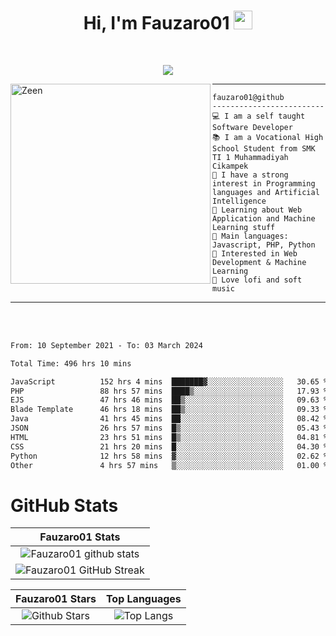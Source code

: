 <h1 align="center">
Hi, I'm Fauzaro01
  <img src="https://media.giphy.com/media/hvRJCLFzcasrR4ia7z/giphy.gif" width="30"></h1>
<br/>

<p align="center">
  <a href="https://github.com/DenverCoder1/readme-typing-svg">
    <img src="https://readme-typing-svg.herokuapp.com?lines=Chill%20and%20Coding;Full+Stack+Web+Developer;Student;Software%20Develover;Always%20learning%20new%20things&center=true&width=380&height=45"></a>
</p>

<img align="left" src="https://media.tenor.com/LNrMsLTFICEAAAAi/elysia.gif" alt="Zeen" width="320" height="320" />
<hr>

```
fauzaro01@github
-------------------------
💻 I am a self taught Software Developer
📚 I am a Vocational High School Student from SMK TI 1 Muhammadiyah Cikampek
📝 I have a strong interest in Programming languages and Artificial Intelligence
🌱 Learning about Web Application and Machine Learning stuff
🌟 Main languages: Javascript, PHP, Python
🚩 Interested in Web Development & Machine Learning
🎵 Love lofi and soft music 
```

<hr>
<br>
<br>
<div align="left">
<!--START_SECTION:waka-->

```txt
From: 10 September 2021 - To: 03 March 2024

Total Time: 496 hrs 10 mins

JavaScript          152 hrs 4 mins  ███████▓░░░░░░░░░░░░░░░░░   30.65 %
PHP                 88 hrs 57 mins  ████▒░░░░░░░░░░░░░░░░░░░░   17.93 %
EJS                 47 hrs 46 mins  ██▒░░░░░░░░░░░░░░░░░░░░░░   09.63 %
Blade Template      46 hrs 18 mins  ██▒░░░░░░░░░░░░░░░░░░░░░░   09.33 %
Java                41 hrs 45 mins  ██░░░░░░░░░░░░░░░░░░░░░░░   08.42 %
JSON                26 hrs 57 mins  █▒░░░░░░░░░░░░░░░░░░░░░░░   05.43 %
HTML                23 hrs 51 mins  █▒░░░░░░░░░░░░░░░░░░░░░░░   04.81 %
CSS                 21 hrs 20 mins  █░░░░░░░░░░░░░░░░░░░░░░░░   04.30 %
Python              12 hrs 58 mins  ▓░░░░░░░░░░░░░░░░░░░░░░░░   02.62 %
Other               4 hrs 57 mins   ▒░░░░░░░░░░░░░░░░░░░░░░░░   01.00 %
```

<!--END_SECTION:waka-->
</div>

# GitHub Stats

|                                                            Fauzaro01 Stats                                                            |
| :--------------------------------------------------------------------------------------------------------------------------------------------: |
|        ![Fauzaro01 github stats](https://github-readme-stats.vercel.app/api?username=Fauzaro01&show_icons=true&theme=algolia)        |
|              ![Fauzaro01 GitHub Streak](https://github-readme-streak-stats.herokuapp.com/?user=Fauzaro01&theme=algolia)              |

|                                                                                              Fauzaro01 Stars                                                                                              |                                                           Top Languages                                                           |
| :----------------------------------------------------------------------------------------------------------------------------------------------------------------------------------------------------------------: | :-------------------------------------------------------------------------------------------------------------------------------: |
| ![Github Stars](https://github-readme-stats.vercel.app/api?username=Fauzaro01&show_icons=true&locale=en&count_private=true&hide_rank=true&custom_title=My%20GitHub%20Stats&disable_animations=true&theme=algolia) | ![Top Langs](https://github-readme-stats.vercel.app/api/top-langs/?username=Fauzaro01&langs_count=8&theme=algolia&layout=compact) |

